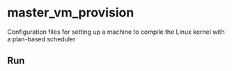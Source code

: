 # master_vm_provision
Configuration files for setting up a machine to compile the Linux kernel with a plan-based scheduler


## Run
